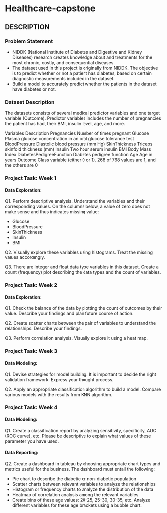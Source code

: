 # Healthcare-capstone
 
## DESCRIPTION

### Problem Statement
* NIDDK (National Institute of Diabetes and Digestive and Kidney Diseases) research creates knowledge about and treatments for the most chronic, costly, and consequential diseases.
* The dataset used in this project is originally from NIDDK. The objective is to predict whether or not a patient has diabetes, based on certain diagnostic measurements included in the dataset.
* Build a model to accurately predict whether the patients in the dataset have diabetes or not.

### Dataset Description

The datasets consists of several medical predictor variables and one target variable (Outcome). Predictor variables includes the number of pregnancies the patient has had, their BMI, insulin level, age, and more.

Variables                   Description
Pregnancies                 Number of times pregnant
Glucose	                    Plasma glucose concentration in an oral glucose tolerance test
BloodPressure	            Diastolic blood pressure (mm Hg)
SkinThickness	            Triceps skinfold thickness (mm)
Insulin	                    Two hour serum insulin
BMI	                        Body Mass Index
DiabetesPedigreeFunction	Diabetes pedigree function
Age	                        Age in years
Outcome	                    Class variable (either 0 or 1). 268 of 768 values are 1, and the others are 0

### Project Task: Week 1

#### Data Exploration:

Q1. Perform descriptive analysis. Understand the variables and their corresponding values. On the columns below, a value of zero does not make sense and thus indicates missing value:

* Glucose
* BloodPressure
* SkinThickness
* Insulin
* BMI

Q2. Visually explore these variables using histograms. Treat the missing values accordingly.

Q3. There are integer and float data type variables in this dataset. Create a count (frequency) plot describing the data types and the count of variables. 

### Project Task: Week 2

#### Data Exploration:

Q1. Check the balance of the data by plotting the count of outcomes by their value. Describe your findings and plan future course of action.

Q2. Create scatter charts between the pair of variables to understand the relationships. Describe your findings.

Q3. Perform correlation analysis. Visually explore it using a heat map.

### Project Task: Week 3

#### Data Modeling:

Q1. Devise strategies for model building. It is important to decide the right validation framework. Express your thought process.

Q2. Apply an appropriate classification algorithm to build a model. Compare various models with the results from KNN algorithm.

### Project Task: Week 4

#### Data Modeling:

Q1. Create a classification report by analyzing sensitivity, specificity, AUC (ROC curve), etc. Please be descriptive to explain what values of these parameter you have used.

#### Data Reporting:

Q2. Create a dashboard in tableau by choosing appropriate chart types and metrics useful for the business. The dashboard must entail the following:

* Pie chart to describe the diabetic or non-diabetic population
* Scatter charts between relevant variables to analyze the relationships
* Histogram or frequency charts to analyze the distribution of the data
* Heatmap of correlation analysis among the relevant variables
* Create bins of these age values: 20-25, 25-30, 30-35, etc. Analyze different variables for these age brackets using a bubble chart.
